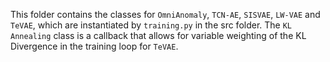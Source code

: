 This folder contains the classes for `OmniAnomaly`, `TCN-AE`, `SISVAE`, `LW-VAE` and `TeVAE`, which are instantiated by `training.py` in the src folder.
The `KL Annealing` class is a callback that allows for variable weighting of the KL Divergence in the training loop for `TeVAE`.
